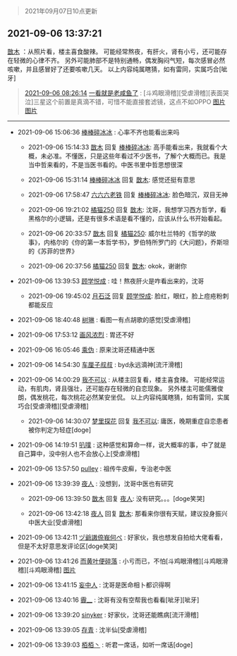 > 2021年09月07日10点更新
<link rel="stylesheet" href="https://cdn.jsdelivr.net/gh/taotie6/sampleJSON@main/css/photo_show.css">
<meta name="referrer" content="no-referrer" />


 ## 2021-09-06 13:37:21 

 [㪚木](https://www.coolapk.com/feed/29801562?shareKey=ZjdkYWViZWNlYzc2NjEzNWFlN2U~) ：从照片看，楼主喜食酸辣。
可能经常熬夜，有肝火，肾有小亏，还可能存在轻微的心律不齐。
另外可能肺部不是特别通畅，偶发胸闷气短，每次感冒必然咳嗽，并且感冒好了还要咳嗽几天。
以上内容纯属瞎猜，如有雷同，实属巧合[呲牙] 

<div class="album">
</div>

> [2021-09-06 08:26:14](./cpost/29796203.md) 
> [一看就是老咸鱼了](https://www.coolapk.com/feed/29796203?shareKey=YWNiMGE4ZjFlNTAwNjEzNWFlYTQ~) : [斗鸡眼滑稽][受虐滑稽][表面哭泣]三星这个前置是真滴不错，可惜不能直接套滤镜，这点不如OPPO 
[图片](http://image.coolapk.com/feed/2021/0906/08/4308414_6edb866b_7971_6322@2208x2944.jpeg)
[图片](http://image.coolapk.com/feed/2021/0906/08/4308414_25b6f565_7971_6324@2208x2944.jpeg)

 ------- 

- 2021-09-06 15:06:36 [棒棒碎冰冰](uid=13582511) : 心率不齐也能看出来吗 

    - 2021-09-06 15:14:33 [㪚木](uid=1081091) 回复 [棒棒碎冰冰](uid=13582511): 高手能看出来，我就看个大概，未必准。不懂医，只是这些年看过不少医书，了解个大概而已。我是当中哲来看的，不是当医书看的。中医书里中哲思想很深 

    - 2021-09-06 15:31:14 [棒棒碎冰冰](uid=13582511) 回复 [㪚木](uid=1081091): 感觉还挺有意思 

    - 2021-09-06 17:58:47 [六六六老铁](uid=1165265) 回复 [棒棒碎冰冰](uid=13582511): 脸色暗沉，双目无神 

    - 2021-09-06 19:21:02 [橘猫250](uid=844044) 回复 [㪚木](uid=1081091): 沈哥，我想学习西方哲学，看黑格尔的小逻辑，还是有很多术语是看不懂的，应该从什么书开始看起。 

    - 2021-09-06 20:33:57 [㪚木](uid=1081091) 回复 [橘猫250](uid=844044): 威尔杜兰特的《哲学的故事》，内格尔的《你的第一本哲学书》，罗伯特所罗门的《大问题》，乔斯坦的《苏菲的世界》 

    - 2021-09-06 20:37:56 [橘猫250](uid=844044) 回复 [㪚木](uid=1081091): okok，谢谢你 

- 2021-09-06 13:39:53 [顾学悦成](uid=1028042) : 哇！熬夜肝火是咋看出来的，沈哥 

    - 2021-09-06 19:45:02 [月石泛](uid=1607061) 回复 [顾学悦成](uid=1028042): 脸红，眼红，脸上痘疮粉刺都能反应 

- 2021-09-06 18:40:48 [树琳](uid=1807052) : 看图一有点胡歌的感觉[受虐滑稽] 

- 2021-09-06 17:53:12 [画风浓烈](uid=1204442) : 胃还不好 

- 2021-09-06 16:05:46 [乘伪](uid=3843637) : 原来沈哥还精通中医 

- 2021-09-06 14:54:30 [车厘子叔叔](uid=1756803) : byd永远滴神[流汗滑稽] 

- 2021-09-06 14:00:29 [我不可以](uid=1078113) : 从楼主回复看，楼主喜食辣。
可能经常运动，有肌肉，肾且强壮，还可能存在轻微的自恋现象。
另外楼主可能儒雅俊朗，偶发桃花，每次桃花必然某安坐侃。
以上内容纯属瞎猜，如有雷同，实属巧合[受虐滑稽][受虐滑稽] 

    - 2021-09-06 14:30:07 [梦里探花](uid=836750) 回复 [我不可以](uid=1078113): 庸医，晚期重症自恋患者被你判定为轻症[doge] 

- 2021-09-06 14:19:51 [叭噗](uid=1007671) : 这种感觉和算命一样，说大概率的事，中了就是自己算中，没中别人也不会放心上[受虐滑稽] 

- 2021-09-06 13:57:50 [pulley](uid=391132) : 祖传牛皮癣，专治老中医 

- 2021-09-06 13:39:39 [夜人](uid=561987) : 没想到，沈哥中医也有研究 

    - 2021-09-06 13:39:50 [㪚木](uid=1081091) 回复 [夜人](uid=561987): 没有研究。。。[doge笑哭] 

    - 2021-09-06 13:42:18 [夜人](uid=561987) 回复 [㪚木](uid=1081091): 那看来你很有天赋，建议投身振兴中医大业[受虐滑稽] 

- 2021-09-06 13:42:11 [ヅ爺謸倷峩何ぺ](uid=11968954) : 好家伙，我也想发自拍给大佬看看，但是不太好意思发评论区[doge笑哭] 

- 2021-09-06 13:41:26 [而黄叶便碎落](uid=2845514) : 小亏而已，不怕[斗鸡眼滑稽][斗鸡眼滑稽][斗鸡眼滑稽] [图片](http://image.coolapk.com/feed/2021/0906/13/2845514_921a9114_6885_3427@202x231.gif)

- 2021-09-06 13:41:15 [妄中人](uid=1551190) : 沈哥是医命相卜都识得啊 

- 2021-09-06 13:40:16 [霽__](uid=2393793) : 沈哥有没有空帮我也看看[呲牙][呲牙] 

- 2021-09-06 13:39:20 [sinyker](uid=684334) : 好家伙，沈哥还能瞧病[流汗滑稽] 

- 2021-09-06 13:39:05 [存青](uid=1006954) : 沈半仙[受虐滑稽] 

- 2021-09-06 13:39:03 [栢栢丶](uid=1105142) : 听君一席话，如听一席话[doge] 

